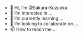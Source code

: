 - 👋 Hi, I’m @Sakura-Kuzuoka
- 👀 I’m interested in ...
- 🌱 I’m currently learning ...
- 💞️ I’m looking to collaborate on ...
- 📫 How to reach me ...

<!---
Sakura-Kuzuoka/Sakura-Kuzuoka is a ✨ special ✨ repository because its `README.md` (this file) appears on your GitHub profile.
You can click the Preview link to take a look at your changes.
--->
